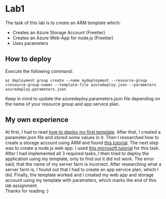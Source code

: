 # Lab1
The task of this lab is to create an ARM template which:

- Creates an Azure Storage Account (Freetier)
- Creates an Azure Web-App for node.js (Freetier)
- Uses parameters

## How to deploy
Execute the following command:
```
az deployment group create --name mydeployment --resource-group <resource-group-name> --template-file azuredeploy.json --parameters azuredeploy.parameters.json
```
Keep in mind to update the azuredeploy.parameters.json file depending on the name of your resource group and app service plan.

## My own experience
At first, I had to read [how to deploy my first template](https://learn.microsoft.com/en-us/azure/azure-resource-manager/templates/template-tutorial-create-first-template?tabs=azure-powershell). After that, I created a parameter.json file and stored some values in it.
Then I researched how to create a storage account using ARM and found [this tutorial](https://learn.microsoft.com/en-us/azure/templates/microsoft.storage/storageaccounts?pivots=deployment-language-arm-template). The next step was to create a node.js web app.
I used [this microsoft tutorial](https://learn.microsoft.com/en-us/azure/azure-monitor/app/resource-manager-web-app?tabs=json) for this task.
After I had implemented all 3 required tasks, I then tried to deploy the application using my template, only to find out it did not work. The error said, that the name of my server farm is incorrect. After researching what a server farm is, I found out that I had to create an app service plan, which I did. Finally, the template worked and I created my web app and storage account using my template with parameters, which marks the end of this lab assignment.  
Thanks for reading :)
